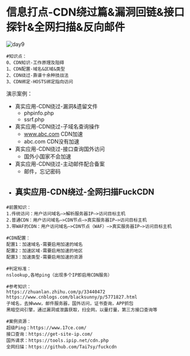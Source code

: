 # 信息打点-CDN绕过篇&漏洞回链&接口探针&全网扫描&反向邮件

![day9](/Users/yangluchao/Documents/GitHub/security/image/day9.png)

```
#知识点：
0、CDN知识-工作原理及阻碍
1、CDN配置-域名&区域&类型
2、CDN绕过-靠谱十余种技战法
3、CDN绑定-HOSTS绑定指向访问
```

演示案例：

-   真实应用-CDN绕过-漏洞&遗留文件
    -   phpinfo.php
    -   ssrf.php
-   真实应用-CDN绕过-子域名查询操作
    -   www.abc.com CDN加速
    -   abc.com CDN没有加速
-   真实应用-CDN绕过-接口查询国外访问
    -   国外小国家不会加速
-   真实应用-CDN绕过-主动邮件配合备案
    -   邮件，忘记密码
-   真实应用-CDN绕过-全网扫描FuckCDN
    -   



```
#前置知识：
1.传统访问：用户访问域名–>解析服务器IP–>访问目标主机
2.普通CDN：用户访问域名–>CDN节点–>真实服务器IP–>访问目标主机
3.带WAF的CDN：用户访问域名–>CDN节点（WAF）–>真实服务器IP–>访问目标主机

#CDN配置：
配置1：加速域名-需要启用加速的域名
配置2：加速区域-需要启用加速的地区
配置3：加速类型-需要启用加速的资源

#判定标准：
nslookup,各地ping（出现多个IP即启用CDN服务）

#参考知识：
https://zhuanlan.zhihu.com/p/33440472
https://www.cnblogs.com/blacksunny/p/5771827.html
子域名，去掉www，邮件服务器，国外访问，证书查询，APP抓包
黑暗空间引擎，通过漏洞或泄露获取，扫全网，以量打量，第三方接口查询等

#案例资源：
超级Ping：https://www.17ce.com/
接口查询：https://get-site-ip.com/
国外请求：https://tools.ipip.net/cdn.php
全网扫描：https://github.com/Tai7sy/fuckcdn
```
